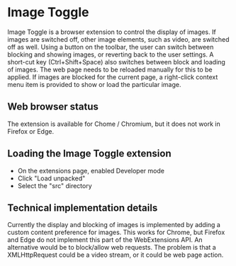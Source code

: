 # Image Toggle
Image Toggle is a browser extension to control the display of images. If images are switched off, other image elements, such as video, are switched off as well. Using a button on the toolbar, the user can switch between blocking and showing images, or reverting back to the user settings. A short-cut key (Ctrl+Shift+Space) also switches between block and loading of images. The web page needs to be reloaded manually for this to be applied. If images are blocked for the current page, a right-click context menu item is provided to show or load the particular image.

## Web browser status
The extension is available for Chome / Chromium, but it does not work in Firefox or Edge.

## Loading the Image Toggle extension
- On the extensions page, enabled Developer mode
- Click "Load unpacked"
- Select the "src" directory

## Technical implementation details
Currently the display and blocking of images is implemented by adding a custom content preference for images. This works for Chrome, but Firefox and Edge do not implement this part of the WebExtensions API. An alternative would be to block/allow web requests. The problem is that a XMLHttpRequest could be a video stream, or it could be web page action.

